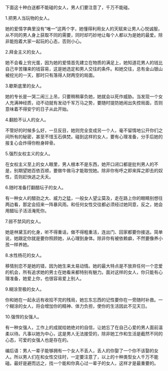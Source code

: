 下面这十种白送都不能碰的女人，男人们要注意了，千万不能碰。


1.把男人当玩物的女人。


她的爱情字典里没有“唯一”这两个字，她懂得利用女人的天赋来让男人心悦诚服，从不同的男人身上获取不同的需要，同时却巧妙地让每个人都以为是她的最爱。除非能抱着大家一起玩的心态，否则小心。


2.拜金主义的女人。


她不会看上穷光蛋，因为她的爱情首先建立在物质的满足上，她知道花男人的钱比自己辛苦赚来的钱容易，这是她选定和男人交往的条件。和她交往，总有金山银山被挖光的一天，那时只有落得人财两空的局面。



3.歇斯底里的女人。


她的专长是一哭二闹三上吊，只要稍稍辜负她，她就会以死作威胁。当发现一个女人充满神经质，动不动就有发动千军万马之势，要随时提防她闹出失控局面，否则意味着不得安宁的日子从此开始。


4.翻脸不认人的女人。


不管好的时候多么好，一旦反目，她则完全变成另一个人，毫不留情地公开你们之间所有的秘密，甚至不惜玉石俱焚。碰到这样的女人，要有心理准备，分手后她的报复心会炸得你粉身碎骨。



5.强烈女权主义的女人。


在女权主义至上的女人眼里，男人根本不是东西，她开口闭口都是批判男人的不是，别期望她百依百顺，要做牛做马才能取悦她。除非你有呼之即来挥之即去的奴性，否则赶快逃之夭夭。


6.随时准备打翻醋坛子的女人。


有一种女人的醋劲之大、威力之猛，一般女人望尘莫及，走在路上你的眼睛别想往两边看，那定会招来一阵暴风雨。和任何女性交往都必须经过她同意，反之，她会用醋坛子活活淹死你。



7.弱不禁风的女人。


她是林黛玉的化身，听不得重话，做不得粗重活，连出门、回家都要你接送。简单说，她跟定你就是要你照顾她，从心理到身体。除非你有被依赖癖，不然要像养小孩一样养她。


8.水性杨花的女人。


移情别恋不是她的错，因为她生来太易动情。她的最大特点是不放弃任何一个恋爱的机会，所有追求她的男士在她看来都特别有魅力。面对这样的女人，你只能有心理准备，她爱上你，也很容易爱上别人。


9.糊涂至极的女人。


你和她在一起永远有收拾不完的残局，她忘东忘西的记性要你在一旁随时补救。一个糊涂的女人，将会增加你的精神、体力负担，使你的生活因此不见天日。


10.强悍的女强人。


有一种女强人，工作上的成就给她绝对的自信，让她忘了在自己心爱的男人面前温柔以待。凡事以她为中心，这是男人无法接受的，除非她工作和生活是截然不同的心态，可爱的女强人也是存在的。


编后语：男人一辈子能够拥有一个女人不丢人，丢人的你娶了一个你不该娶的女人。所以男人们在和女性交往时，一定要注意了，以上的十种类型女人千万不能碰。最好是避而远之，找一个能和你真心过一辈子的女人，这样才是最重要的。
